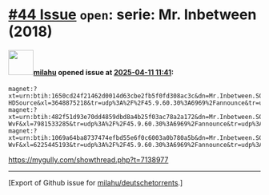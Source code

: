 # [\#44 Issue](https://github.com/milahu/deutschetorrents/issues/44) `open`: serie: Mr. Inbetween (2018)

#### <img src="https://avatars.githubusercontent.com/u/12958815?v=4" width="50">[milahu](https://github.com/milahu) opened issue at [2025-04-11 11:41](https://github.com/milahu/deutschetorrents/issues/44):

    magnet:?xt=urn:btih:1650cd24f21462d0014d63cbe2fb5f0fd308ac3c&dn=Mr.Inbetween.S01.German.5.1.AC3D.DL.720p.WEB.h264-HDSource&xl=3648875218&tr=udp%3A%2F%2F45.9.60.30%3A6969%2Fannounce&tr=udp%3A%2F%2F142.132.183.104%3A6969%2Fannounce&tr=udp%3A%2F%2F185.216.179.62%3A25%2Fannounce&tr=udp%3A%2F%2F93.158.213.92%3A1337%2Fannounce&tr=udp%3A%2F%2F5.255.124.190%3A6969%2Fannounce&piece_size=4194304
    magnet:?xt=urn:btih:482f51d93e70dd4859dbd8a4b25f03ac78a2a172&dn=Mr.Inbetween.S02.German.DL.720p.WEB.h264-WvF&xl=7981533285&tr=udp%3A%2F%2F45.9.60.30%3A6969%2Fannounce&tr=udp%3A%2F%2F142.132.183.104%3A6969%2Fannounce&tr=udp%3A%2F%2F185.216.179.62%3A25%2Fannounce&tr=udp%3A%2F%2F93.158.213.92%3A1337%2Fannounce&tr=udp%3A%2F%2F5.255.124.190%3A6969%2Fannounce&piece_size=8388608
    magnet:?xt=urn:btih:1069a64ba8737474efbd55e6f0c6003a0b780a5b&dn=Mr.Inbetween.S03.German.DL.720p.WEB.h264-WvF&xl=6225445193&tr=udp%3A%2F%2F45.9.60.30%3A6969%2Fannounce&tr=udp%3A%2F%2F142.132.183.104%3A6969%2Fannounce&tr=udp%3A%2F%2F185.216.179.62%3A25%2Fannounce&tr=udp%3A%2F%2F93.158.213.92%3A1337%2Fannounce&tr=udp%3A%2F%2F5.255.124.190%3A6969%2Fannounce&piece_size=8388608

<https://mygully.com/showthread.php?t=7138977>

------------------------------------------------------------------------

\[Export of Github issue for
[milahu/deutschetorrents](https://github.com/milahu/deutschetorrents).\]
